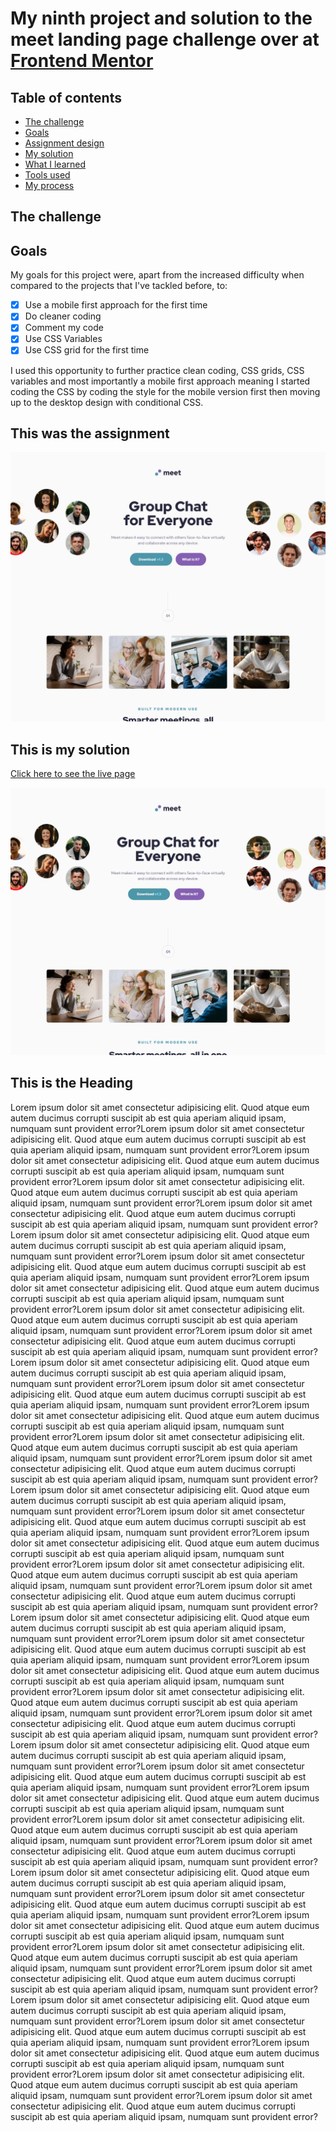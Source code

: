 # My ninth project and solution to the meet landing page challenge over at [Frontend Mentor](https://www.frontendmentor.io/challenges)

## Table of contents
- [The challenge](#assignment)
- [Goals](#goals)
- [Assignment design](#screenshot)
- [My solution](#screenshot)
- [What I learned](#what-i-learned)
- [Tools used](#tools)
- [My process](#my-process)


## <a name="assignment"></a>The challenge

## Goals

My goals for this project were, apart from the increased difficulty when compared to the projects that I've tackled before, to:

- [x] Use a mobile first approach for the first time
- [x] Do cleaner coding
- [x] Comment my code
- [x] Use CSS Variables
- [x] Use CSS grid for the first time

I used this opportunity to further practice clean coding, CSS grids, CSS variables and most importantly a mobile first approach meaning I started coding the CSS by coding the style for the mobile version first then moving up to the desktop design with conditional CSS.

## This was the assignment

![](./assets/desktop-design.png)

## This is my solution

[Click here to see the live page](https://arthurpog.github.io/meet-landing-page/)

![](./assets/my-solution.png)





## <a name="assignment"></a>This is the Heading

Lorem ipsum dolor sit amet consectetur adipisicing elit. Quod atque eum autem ducimus corrupti suscipit ab est quia aperiam aliquid ipsam, numquam sunt provident error?Lorem ipsum dolor sit amet consectetur adipisicing elit. Quod atque eum autem ducimus corrupti suscipit ab est quia aperiam aliquid ipsam, numquam sunt provident error?Lorem ipsum dolor sit amet consectetur adipisicing elit. Quod atque eum autem ducimus corrupti suscipit ab est quia aperiam aliquid ipsam, numquam sunt provident error?Lorem ipsum dolor sit amet consectetur adipisicing elit. Quod atque eum autem ducimus corrupti suscipit ab est quia aperiam aliquid ipsam, numquam sunt provident error?Lorem ipsum dolor sit amet consectetur adipisicing elit. Quod atque eum autem ducimus corrupti suscipit ab est quia aperiam aliquid ipsam, numquam sunt provident error?Lorem ipsum dolor sit amet consectetur adipisicing elit. Quod atque eum autem ducimus corrupti suscipit ab est quia aperiam aliquid ipsam, numquam sunt provident error?Lorem ipsum dolor sit amet consectetur adipisicing elit. Quod atque eum autem ducimus corrupti suscipit ab est quia aperiam aliquid ipsam, numquam sunt provident error?Lorem ipsum dolor sit amet consectetur adipisicing elit. Quod atque eum autem ducimus corrupti suscipit ab est quia aperiam aliquid ipsam, numquam sunt provident error?Lorem ipsum dolor sit amet consectetur adipisicing elit. Quod atque eum autem ducimus corrupti suscipit ab est quia aperiam aliquid ipsam, numquam sunt provident error?Lorem ipsum dolor sit amet consectetur adipisicing elit. Quod atque eum autem ducimus corrupti suscipit ab est quia aperiam aliquid ipsam, numquam sunt provident error?Lorem ipsum dolor sit amet consectetur adipisicing elit. Quod atque eum autem ducimus corrupti suscipit ab est quia aperiam aliquid ipsam, numquam sunt provident error?Lorem ipsum dolor sit amet consectetur adipisicing elit. Quod atque eum autem ducimus corrupti suscipit ab est quia aperiam aliquid ipsam, numquam sunt provident error?Lorem ipsum dolor sit amet consectetur adipisicing elit. Quod atque eum autem ducimus corrupti suscipit ab est quia aperiam aliquid ipsam, numquam sunt provident error?Lorem ipsum dolor sit amet consectetur adipisicing elit. Quod atque eum autem ducimus corrupti suscipit ab est quia aperiam aliquid ipsam, numquam sunt provident error?Lorem ipsum dolor sit amet consectetur adipisicing elit. Quod atque eum autem ducimus corrupti suscipit ab est quia aperiam aliquid ipsam, numquam sunt provident error?Lorem ipsum dolor sit amet consectetur adipisicing elit. Quod atque eum autem ducimus corrupti suscipit ab est quia aperiam aliquid ipsam, numquam sunt provident error?Lorem ipsum dolor sit amet consectetur adipisicing elit. Quod atque eum autem ducimus corrupti suscipit ab est quia aperiam aliquid ipsam, numquam sunt provident error?Lorem ipsum dolor sit amet consectetur adipisicing elit. Quod atque eum autem ducimus corrupti suscipit ab est quia aperiam aliquid ipsam, numquam sunt provident error?Lorem ipsum dolor sit amet consectetur adipisicing elit. Quod atque eum autem ducimus corrupti suscipit ab est quia aperiam aliquid ipsam, numquam sunt provident error?Lorem ipsum dolor sit amet consectetur adipisicing elit. Quod atque eum autem ducimus corrupti suscipit ab est quia aperiam aliquid ipsam, numquam sunt provident error?Lorem ipsum dolor sit amet consectetur adipisicing elit. Quod atque eum autem ducimus corrupti suscipit ab est quia aperiam aliquid ipsam, numquam sunt provident error?Lorem ipsum dolor sit amet consectetur adipisicing elit. Quod atque eum autem ducimus corrupti suscipit ab est quia aperiam aliquid ipsam, numquam sunt provident error?Lorem ipsum dolor sit amet consectetur adipisicing elit. Quod atque eum autem ducimus corrupti suscipit ab est quia aperiam aliquid ipsam, numquam sunt provident error?Lorem ipsum dolor sit amet consectetur adipisicing elit. Quod atque eum autem ducimus corrupti suscipit ab est quia aperiam aliquid ipsam, numquam sunt provident error?Lorem ipsum dolor sit amet consectetur adipisicing elit. Quod atque eum autem ducimus corrupti suscipit ab est quia aperiam aliquid ipsam, numquam sunt provident error?Lorem ipsum dolor sit amet consectetur adipisicing elit. Quod atque eum autem ducimus corrupti suscipit ab est quia aperiam aliquid ipsam, numquam sunt provident error?Lorem ipsum dolor sit amet consectetur adipisicing elit. Quod atque eum autem ducimus corrupti suscipit ab est quia aperiam aliquid ipsam, numquam sunt provident error?Lorem ipsum dolor sit amet consectetur adipisicing elit. Quod atque eum autem ducimus corrupti suscipit ab est quia aperiam aliquid ipsam, numquam sunt provident error?Lorem ipsum dolor sit amet consectetur adipisicing elit. Quod atque eum autem ducimus corrupti suscipit ab est quia aperiam aliquid ipsam, numquam sunt provident error?Lorem ipsum dolor sit amet consectetur adipisicing elit. Quod atque eum autem ducimus corrupti suscipit ab est quia aperiam aliquid ipsam, numquam sunt provident error?Lorem ipsum dolor sit amet consectetur adipisicing elit. Quod atque eum autem ducimus corrupti suscipit ab est quia aperiam aliquid ipsam, numquam sunt provident error?Lorem ipsum dolor sit amet consectetur adipisicing elit. Quod atque eum autem ducimus corrupti suscipit ab est quia aperiam aliquid ipsam, numquam sunt provident error?Lorem ipsum dolor sit amet consectetur adipisicing elit. Quod atque eum autem ducimus corrupti suscipit ab est quia aperiam aliquid ipsam, numquam sunt provident error?Lorem ipsum dolor sit amet consectetur adipisicing elit. Quod atque eum autem ducimus corrupti suscipit ab est quia aperiam aliquid ipsam, numquam sunt provident error?Lorem ipsum dolor sit amet consectetur adipisicing elit. Quod atque eum autem ducimus corrupti suscipit ab est quia aperiam aliquid ipsam, numquam sunt provident error?Lorem ipsum dolor sit amet consectetur adipisicing elit. Quod atque eum autem ducimus corrupti suscipit ab est quia aperiam aliquid ipsam, numquam sunt provident error?Lorem ipsum dolor sit amet consectetur adipisicing elit. Quod atque eum autem ducimus corrupti suscipit ab est quia aperiam aliquid ipsam, numquam sunt provident error?Lorem ipsum dolor sit amet consectetur adipisicing elit. Quod atque eum autem ducimus corrupti suscipit ab est quia aperiam aliquid ipsam, numquam sunt provident error?Lorem ipsum dolor sit amet consectetur adipisicing elit. Quod atque eum autem ducimus corrupti suscipit ab est quia aperiam aliquid ipsam, numquam sunt provident error?Lorem ipsum dolor sit amet consectetur adipisicing elit. Quod atque eum autem ducimus corrupti suscipit ab est quia aperiam aliquid ipsam, numquam sunt provident error?
